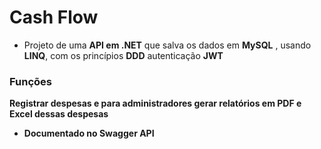 # Cash Flow

- Projeto de uma **API em .NET** que salva os dados em **MySQL** , usando **LINQ**, com os princípios **DDD** autenticação **JWT**

### Funções
**Registrar despesas e para administradores gerar relatórios em PDF e Excel dessas despesas**
- **Documentado no Swagger API**
